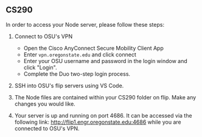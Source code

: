 ## CS290

In order to access your Node server, please follow these steps:
1. Connect to OSU's VPN   
    - Open the Cisco AnyConnect Secure Mobility Client App        
    - Enter `vpn.oregonstate.edu` and click connect   
    - Enter your OSU username and password in the login window and click "Login". 
    - Complete the Duo two-step login process.   
    
2. SSH into OSU's flip servers using VS Code.
3. The Node files are contained within your CS290 folder on flip. Make any changes you would like.   
4. Your server is up and running on port 4686. It can be accessed via the following link: http://flip1.engr.oregonstate.edu:4686 while you are connected to OSU's VPN.
